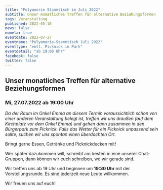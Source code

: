 ```yaml
---
title: "Polyamorie Stammtisch im Juli 2022"
subtitle: Unser monatliches Treffen für alternative Beziehungsformen
tags: Veranstaltung
published: 2022-05-16
news: false
nometa: true
eventdate: 2022-07-27
eventname: "Polyamorie-Stammtisch Juli 2022"
eventtype: "vmtl. Picknick im Park"
eventdetail: "ab 19:00 Uhr"
facebook: false
twitter: false
---
```


## Unser monatliches Treffen für alternative Beziehungsformen

### Mi, 27.07.2022 ab 19:00 Uhr


*Da der Raum im Onkel Emma an diesem Termin voraussichtlich schon von einer anderen Veranstaltung belegt ist, treffen wir uns draußen (auf dem Kirchplatz vor dem Onkel Emma) und gehen dann zusammen in den Bürgerpark zum Picknick. Falls das Wetter für ein Picknick unpassend sein sollte, suchen wir uns spontan einen überdachten Ort.*

Bringt gerne Essen, Getränke und Picknickdecken mit!

Wer später dazukommen will, schreibt am besten in eine unserer Chat-Gruppen, dann können wir euch schreiben, wo wir gerade sind.

Wir treffen uns ab 19 Uhr und beginnen um **19:30 Uhr** mit der Vorstellungsrunde. Es sind jederzeit neue Leute willkommen.

Wir freuen uns auf euch!
